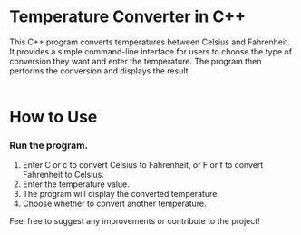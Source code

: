 # Temperature Converter in C++
This C++ program converts temperatures between Celsius and Fahrenheit. It provides a simple command-line interface for users to choose the type of conversion they want and enter the temperature. The program then performs the conversion and displays the result.
<br></br>

# How to Use
 ### Run the program.
1. Enter C or c to convert Celsius to Fahrenheit, or F or f to convert Fahrenheit to Celsius.
2. Enter the temperature value.
3. The program will display the converted temperature.
4. Choose whether to convert another temperature.

Feel free to suggest any improvements or contribute to the project!

